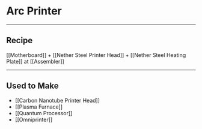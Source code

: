 # Arc Printer
---
## Recipe
[[Motherboard]] + [[Nether Steel Printer Head]] + [[Nether Steel Heating Plate]] at [[Assembler]]

---
## Used to Make
- [[Carbon Nanotube Printer Head]]
- [[Plasma Furnace]]
- [[Quantum Processor]]
- [[Omniprinter]]